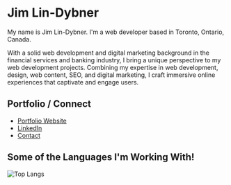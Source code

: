 # Jim Lin-Dybner

My name is Jim Lin-Dybner. I'm a web developer based in Toronto, Ontario, Canada.

With a solid web development and digital marketing background in the financial services and banking industry, I bring a unique perspective to my web development projects. Combining my expertise in web development, design, web content, SEO, and digital marketing, I craft immersive online experiences that captivate and engage users.

## Portfolio / Connect
- [Portfolio Website](http://lindybner.com)
- [LinkedIn](https://github.com/jimlindybner)
- [Contact](http://lindybner.com/#contact)

## Some of the Languages I'm Working With!

![Top Langs](https://github-readme-stats.vercel.app/api/top-langs/?username=jimlindybner&layout=compact)

<!--
**jimlindybner/jimlindybner** is a ✨ _special_ ✨ repository because its `README.md` (this file) appears on your GitHub profile.

Here are some ideas to get you started:

- 🔭 I’m currently working on ...
- 🌱 I’m currently learning ...
- 👯 I’m looking to collaborate on ...
- 🤔 I’m looking for help with ...
- 💬 Ask me about ...
- 📫 How to reach me: ...
- 😄 Pronouns: ...
- ⚡ Fun fact: ...
-->

